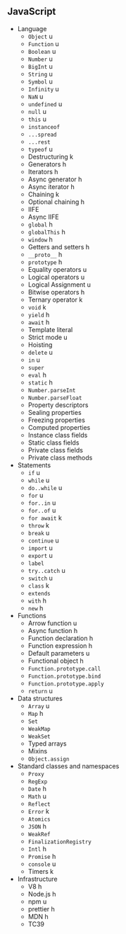 ## JavaScript

- Language
  - `Object` u
  - `Function` u 
  - `Boolean` u
  - `Number` u
  - `BigInt` u
  - `String` u
  - `Symbol` u
  - `Infinity` u
  - `NaN` u
  - `undefined` u
  - `null` u
  - `this` u
  - `instanceof`
  - `...spread`
  - `...rest`
  - `typeof` u
  - Destructuring k
  - Generators h
  - Iterators h
  - Async generator h
  - Async iterator h
  - Chaining k
  - Optional chaining h
  - IIFE
  - Async IIFE
  - `global` h
  - `globalThis` h
  - `window` h
  - Getters and setters h
  - `__proto__` h
  - `prototype` h
  - Equality operators u
  - Logical operators u
  - Logical Assignment u
  - Bitwise operators h
  - Ternary operator k
  - `void` k
  - `yield` h
  - `await` h
  - Template literal
  - Strict mode u
  - Hoisting
  - `delete` u
  - `in` u
  - `super`
  - `eval` h
  - `static` h
  - `Number.parseInt`
  - `Number.parseFloat`
  - Property descriptors
  - Sealing properties
  - Freezing properties
  - Computed properties
  - Instance class fields
  - Static class fields
  - Private class fields
  - Private class methods
- Statements
  - `if` u
  - `while` u
  - `do..while` u
  - `for` u
  - `for..in` u
  - `for..of` u
  - `for await` k
  - `throw` k
  - `break` u
  - `continue` u
  - `import` u
  - `export` u
  - `label`
  - `try..catch` u
  - `switch` u
  - `class` k
  - `extends`
  - `with` h
  - `new` h
- Functions
  - Arrow function u
  - Async function h
  - Function declaration h
  - Function expression h
  - Default parameters u
  - Functional object h
  - `Function.prototype.call`
  - `Function.prototype.bind`
  - `Function.prototype.apply`
  - `return` u
- Data structures
  - `Array` u
  - `Map` h
  - `Set`
  - `WeakMap`
  - `WeakSet`
  - Typed arrays
  - Mixins
  - `Object.assign`
- Standard classes and namespaces
  - `Proxy`
  - `RegExp`
  - `Date` h
  - `Math` u
  - `Reflect`
  - `Error` k
  - `Atomics`
  - `JSON` h
  - `WeakRef`
  - `FinalizationRegistry`
  - `Intl` h
  - `Promise` h
  - `console` u
  - Timers k
- Infrastructure
  - V8 h
  - Node.js h
  - npm u
  - prettier h
  - MDN h
  - TC39

